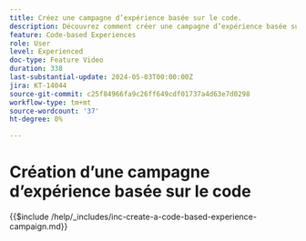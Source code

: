 ```yaml
---
title: Créez une campagne d’expérience basée sur le code.
description: Découvrez comment créer une campagne d’expérience basée sur du code pour mettre à l’échelle la personnalisation avec la prise en charge des méthodes de mise en oeuvre côté serveur, basées sur l’API ou basées sur le SDK pour une intégration transparente avec les environnements de développement.
feature: Code-based Experiences
role: User
level: Experienced
doc-type: Feature Video
duration: 338
last-substantial-update: 2024-05-03T00:00:00Z
jira: KT-14044
source-git-commit: c25f84966fa9c26ff649cdf01737a4d63e7d0298
workflow-type: tm+mt
source-wordcount: '37'
ht-degree: 0%

---
```



# Création d’une campagne d’expérience basée sur le code

{{$include /help/_includes/inc-create-a-code-based-experience-campaign.md}}
